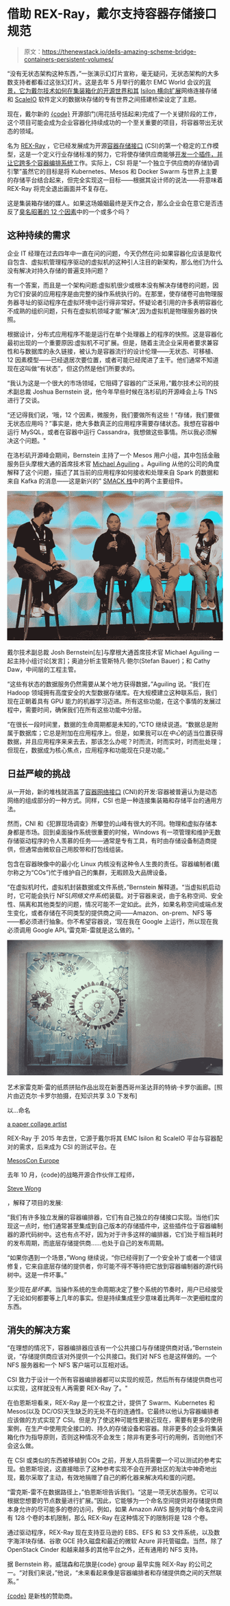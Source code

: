 # 借助 REX-Ray，戴尔支持容器存储接口规范

> 原文：<https://thenewstack.io/dells-amazing-scheme-bridge-containers-persistent-volumes/>

“没有无状态架构这种东西，”一张演示幻灯片宣称，毫无疑问，无状态架构的大多数支持者都看过这张幻灯片。这是去年 5 月举行的戴尔 EMC World 会议的[背景，它为戴尔技术如何在集装箱化的开源世界和其](https://www.slideshare.net/codedellemc/deep-dive-on-rexray-libstorage-and-the-container-storage-interface-clinton-kitson-dell-emc-world-2017) [Isilon 横向扩展](https://www.dellemc.com/en-us/storage/isilon/index.htm#collapse=)网络连接存储和 [ScaleIO](https://www.dellemc.com/en-us/storage/scaleio/index.htm#collapse=) 软件定义的数据块存储的专有世界之间搭建桥梁设定了主题。

现在，戴尔新的 [{code}](http://web.archive.org/web/20180220231349/https://thecodeteam.com/) 开源部门(用花括号括起来)完成了一个关键阶段的工作，这个项目可能会成为企业容器化持续成功的一个至关重要的项目，将容器带出无状态的领域。

名为 [REX-Ray](https://github.com/rexray/rexray) ，它已经发展成为开源[容器存储接口](https://github.com/container-storage-interface/spec) (CSI)的第一个稳定的工作模型，这是一个定义行业存储标准的努力，它将使存储供应商能够[开发一个插件，并让它跨多个容器编排系统](https://github.com/container-storage-interface/spec/blob/master/spec.md)工作。实际上，CSI 将是“一个独立于供应商的存储协调引擎”虽然它的目标是将 Kubernetes、Mesos 和 Docker Swarm 与世界上主要的存储平台结合起来，但完全实现这一目标——根据其设计师的说法——将意味着 REX-Ray 将完全退出画面并不复存在。

这是集装箱存储的媒人。如果这场婚姻最终是天作之合，那么企业会在意它是否违反了[臭名昭著的 12 个因素](https://thenewstack.io/12-factor-app-streamlines-application-development/)中的一个或多个吗？

## 这种持续的需求

企业 IT 经理在过去四年中一直在问的问题，今天仍然在问:如果容器化应该是取代自包含、虚拟机管理程序驱动的虚拟机的这种引人注目的新架构，那么他们为什么没有解决对持久存储的普遍支持问题？

有一个答案，而且是一个架构问题:虚拟机很少或根本没有解决存储卷的问题，因为它们安装的应用程序是由完整的操作系统执行的。在那里，使存储卷可由物理服务器寻址的驱动程序在虚拟环境中运行得非常好。怀疑论者引用的许多表明容器化不成熟的组织问题，只有在虚拟机领域才能“解决”,因为虚拟机是物理服务器的快照。

根据设计，分布式应用程序不能是运行在单个处理器上的程序的快照。这是容器化最初出现的一个重要原因:虚拟机不可扩展。但是，随着主流企业采用者要求兼容性和与数据库的永久链接，被认为是容器流行的设计伦理——无状态、可移植、12 因素模型——已经退居次要位置，或者可能已经爬进了主干。他们通常不知道现在这叫做“有状态”，但这仍然是他们所要求的。

“我认为这是一个很大的市场领域，它阻碍了容器的广泛采用，”戴尔技术公司的技术副总裁 Joshua Bernstein 说，他今年早些时候在洛杉矶的开源峰会上与 TNS 进行了交谈。

“还记得我们说，‘哦，12 个因素，微服务，我们要做所有这些！“存储，我们要做无状态应用吗？”事实是，绝大多数真正的应用程序需要存储状态。我想在容器中运行 MySQL，或者在容器中运行 Cassandra，我想做这些事情。所以我必须解决这个问题。"

在洛杉矶开源峰会期间，Bernstein 主持了一个 Mesos 用户小组，其中包括金融服务巨头摩根大通的首席技术官 [Michael Aguiling](https://www.linkedin.com/in/michaelaguiling/) 。Aguiling 从他的公司的角度解释了这个问题，描述了其当前的应用程序如何接收和处理来自 Spark 的数据和来自 Kafka 的消息——这是新兴的" [SMACK 栈](https://thenewstack.io/the-smack-stack-on-mesospheres-dcos-gives-retailers-a-path-to-leave-amazon/)中的两个主要组件。

[![](img/0e3452c09074eb17d1813ca3de4e9766.png)](https://storage.googleapis.com/cdn.thenewstack.io/media/2017/11/a3ee8fc9-170914-josh-bernstein-code-02.jpg)

戴尔技术副总裁 Josh Bernstein[左]与摩根大通首席技术官 Michael Aguiling 一起主持小组讨论[发言]；奥迪分析主管斯特凡·鲍尔(Stefan Bauer)；和 Cathy Daw，中间层的工程主管。

“这些有状态的数据服务仍然需要从某个地方获得数据，”Aguiling 说。“我们在 Hadoop 领域拥有高度安全的大型数据存储库。在大规模建立这种联系后，我们现在正朝着具有 GPU 能力的机器学习迈进。所有这些功能，在这个事情的发展过程中，需要时间，确保我们在所有这些功能中分层。

“在很长一段时间里，数据的生命周期都是未知的，”CTO 继续说道。“数据总是附属于数据库；它总是附加在应用程序上。但是，如果我可以在*中心*的适当位置获得数据，并且应用程序来来去去，那该怎么办呢？时而流，时而实时，时而批处理；但现在，数据成为核心焦点，应用程序和功能现在只是功能。”

## 日益严峻的挑战

从一开始，新的堆栈就涵盖了[容器网络接口](https://thenewstack.io/container-networking-landscape-cni-coreos-cnm-docker/) (CNI)的开发:容器被普遍认为是动态网络的组成部分的一种方式。同样，CSI 也是一种连接集装箱和存储平台的通用方法。

然而，CNI 和《犯罪现场调查》所攀登的山峰有很大的不同。物理和虚拟存储本身都是市场。回到桌面操作系统很重要的时候，Windows 有一项管理和维护无数存储驱动程序的令人羡慕的任务——通常是专有工具，有时由存储设备制造商提供，但通常由微软自己用胶带和打包线组装。

包含在容器映像中的最小化 Linux 内核没有这种令人生畏的责任。容器编制者(戴尔称之为“COs”)忙于维护自己的集群，无暇顾及大品牌设备。

“在虚拟机时代，虚拟机封装数据或文件系统，”Bernstein 解释道。“当虚拟机启动时，它可能会执行 NFS[*网络文件系统*]装载。对于容器来说，由于名称空间、安全性、隔离和其他类型的问题，情况可能不一定如此。此外，如果名称空间或端点发生变化，或者存储在不同类型的提供商之间——Amazon、on-prem、NFS 等——都必须进行抽象。你不希望容器说，‘现在我在 Google 上运行，所以现在我必须调用 Google API。’雷克斯-雷就是这么做的。"

[![](img/1a4d24ec0136e2cb80c7dca2bd06d699.png)](https://storage.googleapis.com/cdn.thenewstack.io/media/2017/11/bb53574d-turnercarrollgallery2.jpg)

艺术家雷克斯·雷的纸质拼贴作品出现在新墨西哥州圣达菲的特纳·卡罗尔画廊。[照片由迈克尔·卡罗尔拍摄，在知识共享 3.0 下发布]

以…命名

[a paper collage artist](http://www.rexraystudio.com/)

REX-Ray 于 2015 年去世，它源于戴尔将其 EMC Isilon 和 ScaleIO 平台与容器配对的需求，后来成为 CSI 的测试平台。在

[MesosCon Europe](http://events17.linuxfoundation.org/events/archive/2016/mesoscon-europe)

去年 10 月，{code}的战略开源合作伙伴工程师，

[Steve Wong](https://github.com/cantbewong)

，解释了项目的发展:

“我们有许多独立发展的容器编排器，它们有自己独立的存储接口实现。当他们实现这一点时，他们通常甚至集成到自己版本的存储插件中，这些插件位于容器编制器的源代码树中。这也有点不好，因为对于许多这样的编排器，它们处于相当耗时的发布周期，而底层存储提供商……也处于自己的发布周期。

“如果你遇到一个场景，”Wong 继续说，“你已经得到了一个安全补丁或者一个错误修复，它来自底层存储的提供者，你可能不得不等待把它放到容器编制器的源代码树中。这是一件坏事。”

至少现在*是坏事*。当操作系统的生命周期决定了整个系统的节奏时，用户已经接受了无论如何都要等上几年的事实。但是持续集成至少意味着比两年一次更细粒度的东西。

## 消失的解决方案

“在理想的情况下，容器编排器应该有一个公共接口与存储提供商对话，”Bernstein 说，“存储提供商应该对外提供一个公共接口。我们对 NFS 也是这样做的。一个 NFS 服务器和一个 NFS 客户端可以互相对话。

CSI 致力于设计一个所有容器编排器都可以实现的规范，然后所有存储提供商也可以实现，这样就没有人再需要 REX-Ray 了。"

在伯恩斯坦看来，REX-Ray 是一个权宜之计，提供了 Swarm、Kubernetes 和 Mesos(以及 DC/OS)天生缺乏的无处不在的连通性。它最终以他认为容器编排者应该做的方式实现了 CSI。但是为了使这种可能性更接近现在，需要有更多的使用案例，在生产中使用完全接口的、持久的存储设备和容器。除非更多的企业将集装箱化作为指导原则，否则这种情况不会发生；除非有更多可行的用例，否则他们不会这么做。

在 CSI 或类似的东西被移植到 COs 之前，开发人员将需要一个可以测试的参考实现。伯恩斯坦说，这直接暗示了这种参考实现不会在开源社区的淘汰中神奇地出现，戴尔采取了主动，有效地捐赠了自己的孵化器来解决鸡和蛋的问题。

“雷克斯-雷不在数据路径上，”伯恩斯坦告诉我们。“这是一项无状态服务。它可以根据您想要的节点数量进行扩展。”因此，它能够为一个命名空间提供对存储提供商本身允许的尽可能多的卷的访问，例如，如果 Amazon AWS 服务对每个命名空间有 128 个卷的本机限制，那么 REX-Ray 在这种情况下的限制将是 128 个卷。

通过驱动程序，REX-Ray 现在支持亚马逊的 EBS、EFS 和 S3 文件系统，以及数字海洋块存储、谷歌 GCE 持久磁盘和最近的微软 Azure 非托管磁盘。当然，除了 OpenStack Cinder 和越来越多的其他平台之外，还有通用的 NFS 支持。

据 Bernstein 称，威瑞森和花旗是{code} group 最早实施 REX-Ray 的公司之一。“对我们来说，”他说，“未来看起来像是容器编排者和存储提供商之间的天然联系。”

[{code}](http://web.archive.org/web/20180220231349/https://thecodeteam.com/) 是新栈的赞助商。

<svg xmlns:xlink="http://www.w3.org/1999/xlink" viewBox="0 0 68 31" version="1.1"><title>Group</title> <desc>Created with Sketch.</desc></svg>